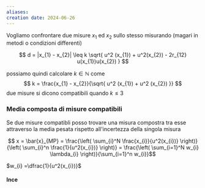 ```yaml
---
aliases: 
creation date: 2024-06-26
---
```


Vogliamo confrontare due misure $x_{1}$ ed $x_{2}$ sullo stesso misurando (magari in metodi o condizioni differenti)

$$ d = |x_{1} - x_{2}| \leq k \sqrt{ u^2 (x_{1}) + u^2(x_{2}) - 2r_{12} u(x_{1})u(x_{2}) } $$

possiamo quindi calcolare $k \in \mathbb{N}$ come
$$ k = \frac{x_{1} - x_{2}}{\sqrt{ u^2 (x_{1}) + u^2 (x_{2}) }} $$
due misure si dicono compatibili quando $k \leq 3$

### Media composta di misure compatibili
Se due misure compatibli posso trovare una misura compostra tra esse attraverso la media pesata rispetto all'incertezza della singola misura

$$ x = \bar{x}_{MP} = \frac{\left( \sum_{i}^N \frac{x_{i}}{u^2(x_{i})} \right)}{\left( \sum_{i}^n \frac{1}{u^2(x_{i})} \right)} = \frac{\left( \sum_{i=1}^N w_{i} \lambda_{i} \right)}{\sum_{i=1}^n w_{i}}$$

$w_{i} =\dfrac{1}{u^2(x_{i})}$

#### Ince